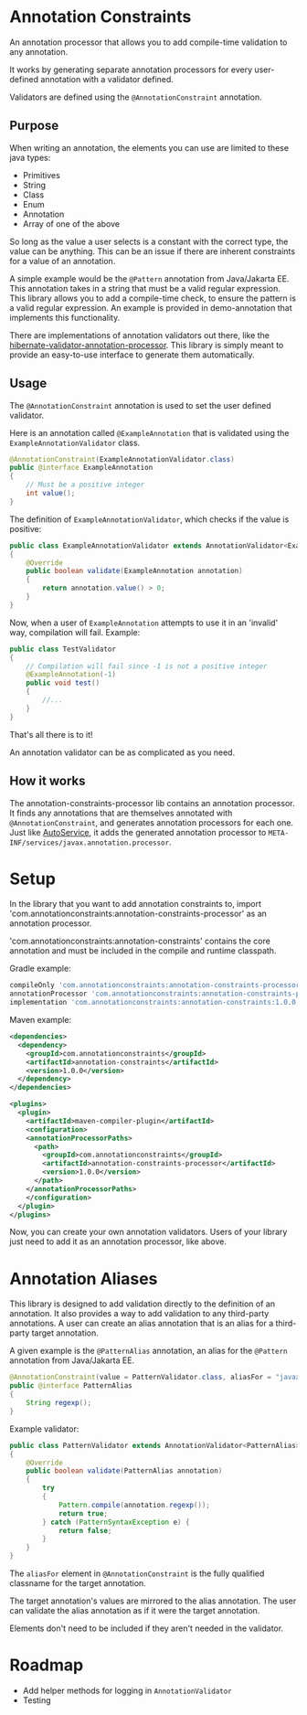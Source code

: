 # Annotation Constraints

An annotation processor that allows you to add compile-time validation to any annotation.

It works by generating separate annotation processors for every user-defined annotation with a validator defined.

Validators are defined using the `@AnnotationConstraint` annotation.

## Purpose

When writing an annotation, the elements you can use are limited to these java types:
- Primitives
- String
- Class
- Enum
- Annotation
- Array of one of the above

So long as the value a user selects is a constant with the correct type, the value can be anything. 
This can be an issue if there are inherent constraints for a value of an annotation.

A simple example would be the `@Pattern` annotation from Java/Jakarta EE.
This annotation takes in a string that must be a valid regular expression.
This library allows you to add a compile-time check, to ensure the pattern is a valid regular expression.
An example is provided in demo-annotation that implements this functionality.

There are implementations of annotation validators out there, like the [hibernate-validator-annotation-processor](https://docs.jboss.org/hibernate/stable/validator/reference/en-US/html_single/#validator-annotation-processor).
This library is simply meant to provide an easy-to-use interface to generate them automatically.


## Usage
The `@AnnotationConstraint` annotation is used to set the user defined validator.

Here is an annotation called `@ExampleAnnotation` that is validated using the `ExampleAnnotationValidator` class.
```java
@AnnotationConstraint(ExampleAnnotationValidator.class)
public @interface ExampleAnnotation
{
    // Must be a positive integer
    int value();
}
```
The definition of `ExampleAnnotationValidator`, which checks if the value is positive:
```java
public class ExampleAnnotationValidator extends AnnotationValidator<ExampleAnnotation>
{
    @Override
    public boolean validate(ExampleAnnotation annotation)
    {
        return annotation.value() > 0;
    }
}
```
Now, when a user of `ExampleAnnotation` attempts to use it in an 'invalid' way, compilation will fail. Example:
```java
public class TestValidator
{
    // Compilation will fail since -1 is not a positive integer
    @ExampleAnnotation(-1)
    public void test()
    {
        //...
    }
}
```
That's all there is to it! 

An annotation validator can be as complicated as you need.

## How it works
The annotation-constraints-processor lib contains an annotation processor.
It finds any annotations that are themselves annotated with `@AnnotationConstraint`, and generates annotation processors for each one.
Just like [AutoService](https://github.com/google/auto/tree/master/service), it adds the generated annotation processor to `META-INF/services/javax.annotation.processor`.

# Setup
In the library that you want to add annotation constraints to, import 'com.annotationconstraints:annotation-constraints-processor' as an annotation processor.

'com.annotationconstraints:annotation-constraints' contains the core annotation and must be included in the compile and runtime classpath.

Gradle example:
```groovy
compileOnly 'com.annotationconstraints:annotation-constraints-processor:1.0.0'
annotationProcessor 'com.annotationconstraints:annotation-constraints-processor:1.0.0'
implementation 'com.annotationconstraints:annotation-constraints:1.0.0'
```
Maven example:
```xml
<dependencies>
  <dependency>
    <groupId>com.annotationconstraints</groupId>
    <artifactId>annotation-constraints</artifactId>
    <version>1.0.0</version>
  </dependency>
</dependencies>
```
```xml
<plugins>
  <plugin>
    <artifactId>maven-compiler-plugin</artifactId>
    <configuration>
    <annotationProcessorPaths>
      <path>
        <groupId>com.annotationconstraints</groupId>
        <artifactId>annotation-constraints-processor</artifactId>
        <version>1.0.0</version>
      </path>
    </annotationProcessorPaths>
    </configuration>
  </plugin>
</plugins>
```
Now, you can create your own annotation validators.
Users of your library just need to add it as an annotation processor, like above.

# Annotation Aliases

This library is designed to add validation directly to the definition of an annotation.
It also provides a way to add validation to any third-party annotations. A user can create an alias annotation that is an alias for a third-party target annotation.

A given example is the `@PatternAlias` annotation, an alias for the `@Pattern` annotation from Java/Jakarta EE.
```java
@AnnotationConstraint(value = PatternValidator.class, aliasFor = "javax.validation.constraints.Pattern")
public @interface PatternAlias
{
    String regexp();
}
```

Example validator:
```java
public class PatternValidator extends AnnotationValidator<PatternAlias>
{
    @Override
    public boolean validate(PatternAlias annotation)
    {
        try
        {
            Pattern.compile(annotation.regexp());
            return true;
        } catch (PatternSyntaxException e) {
            return false;
        }
    }
}
```

The `aliasFor` element in `@AnnotationConstraint` is the fully qualified classname for the target annotation.

The target annotation's values are mirrored to the alias annotation. The user can validate the alias annotation as if it were the target annotation.

Elements don't need to be included if they aren't needed in the validator.

# Roadmap
- Add helper methods for logging in `AnnotationValidator`
- Testing
